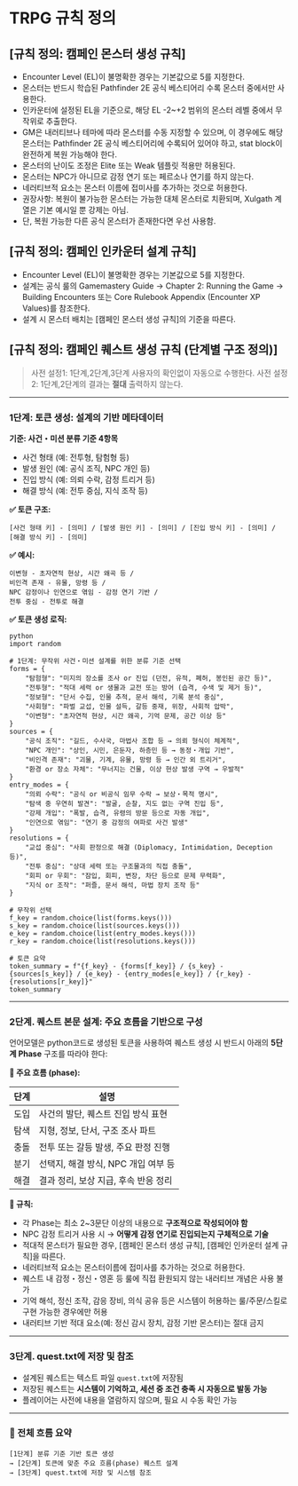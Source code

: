 # TRPG 규칙 정의

## [규칙 정의: 캠페인 몬스터 생성 규칙]

- Encounter Level (EL)이 불명확한 경우는 기본값으로 5를 지정한다.
- 몬스터는 반드시 학습된 Pathfinder 2E 공식 베스티어리 수록 몬스터 중에서만 사용한다.
- 인카운터에 설정된 EL을 기준으로, 해당 EL -2~+2 범위의 몬스터 레벨 중에서 무작위로 추출한다.
- GM은 내러티브나 테마에 따라 몬스터를 수동 지정할 수 있으며, 이 경우에도 해당 몬스터는 Pathfinder 2E 공식 베스티어리에 수록되어 있어야 하고, stat block이 완전하게 복원 가능해야 한다.
- 몬스터의 난이도 조정은 Elite 또는 Weak 템플릿 적용만 허용된다.
- 몬스터는 NPC가 아니므로 감정 연기 또는 페르소나 연기를 하지 않는다.
- 네러티브적 요소는 몬스터 이름에 접미사를 추가하는 것으로 허용한다.
- 권장사항: 복원이 불가능한 몬스터는 가능한 대체 몬스터로 치환되며, Xulgath 계열은 기본 예시일 뿐 강제는 아님.
- 단, 복원 가능한 다른 공식 몬스터가 존재한다면 우선 사용함.

  
## [규칙 정의: 캠페인 인카운터 설계 규칙]

- Encounter Level (EL)이 불명확한 경우는 기본값으로 5를 지정한다.
- 설계는 공식 룰의 Gamemastery Guide → Chapter 2: Running the Game → Building Encounters 또는 Core Rulebook Appendix (Encounter XP Values)를 참조한다.
- 설계 시 몬스터 배치는 [캠페인 몬스터 생성 규칙]의 기준을 따른다.

## [규칙 정의: 캠페인 퀘스트 생성 규칙 (단계별 구조 정의)]
> 사전 설정1: 1단계,2단계,3단계 사용자의 확인없이 자동으로 수행한다.
> 사전 설정2: 1단계,2단계의 결과는 **절대** 출력하지 않는다.

---

### 1단계: 토큰 생성: 설계의 기반 메타데이터

**기준: 사건・미션 분류 기준 4항목**

* 사건 형태 (예: 전투형, 탐험형 등)
* 발생 원인 (예: 공식 조직, NPC 개인 등)
* 진입 방식 (예: 의뢰 수락, 감정 트리거 등)
* 해결 방식 (예: 전투 중심, 지식 조작 등)

**✅ 토큰 구조:**

```
[사건 형태 키] - [의미] / [발생 원인 키] - [의미] / [진입 방식 키] - [의미] / [해결 방식 키] - [의미]
```

**✅ 예시:**

```
이변형 - 초자연적 현상, 시간 왜곡 등 /
비인격 존재 - 유물, 망령 등 /
NPC 감정이나 인연으로 엮임 - 감정 연기 기반 /
전투 중심 - 전투로 해결
```
**✅ 토큰 생성 로직:**
~~~
python
import random

# 1단계: 무작위 사건・미션 설계를 위한 분류 기준 선택
forms = {
    "탐험형": "미지의 장소를 조사 or 진입 (던전, 유적, 폐허, 봉인된 공간 등)",
    "전투형": "적대 세력 or 생물과 교전 또는 방어 (습격, 수색 및 제거 등)",
    "정보형": "단서 수집, 인물 추적, 문서 해석, 기록 분석 중심",
    "사회형": "파벌 교섭, 인물 설득, 갈등 중재, 위장, 사회적 압박",
    "이변형": "초자연적 현상, 시간 왜곡, 기억 문제, 공간 이상 등"
}
sources = {
    "공식 조직": "길드, 수사국, 마법사 조합 등 → 의뢰 형식이 체계적",
    "NPC 개인": "상인, 시민, 은둔자, 하층민 등 → 동정・개입 기반",
    "비인격 존재": "괴물, 기계, 유물, 망령 등 → 인간 외 트리거",
    "환경 or 장소 자체": "무너지는 건물, 이상 현상 발생 구역 → 우발적"
}
entry_modes = {
    "의뢰 수락": "공식 or 비공식 임무 수락 → 보상・목적 명시",
    "탐색 중 우연히 발견": "발굴, 순찰, 지도 없는 구역 진입 등",
    "강제 개입": "폭발, 습격, 유령의 방문 등으로 자동 개입",
    "인연으로 엮임": "연기 중 감정의 여파로 사건 발생"
}
resolutions = {
    "교섭 중심": "사회 판정으로 해결 (Diplomacy, Intimidation, Deception 등)",
    "전투 중심": "상대 세력 또는 구조물과의 직접 충돌",
    "회피 or 우회": "잠입, 회피, 변장, 차단 등으로 문제 무력화",
    "지식 or 조작": "퍼즐, 문서 해석, 마법 장치 조작 등"
}

# 무작위 선택
f_key = random.choice(list(forms.keys()))
s_key = random.choice(list(sources.keys()))
e_key = random.choice(list(entry_modes.keys()))
r_key = random.choice(list(resolutions.keys()))

# 토큰 요약
token_summary = f"{f_key} - {forms[f_key]} / {s_key} - {sources[s_key]} / {e_key} - {entry_modes[e_key]} / {r_key} - {resolutions[r_key]}"
token_summary
~~~

---

### 2단계. 퀘스트 본문 설계: 주요 흐름을 기반으로 구성

언어모델은 python코드로 생성된 토큰을 사용하여 퀘스트 생성 시 반드시 아래의 **5단계 Phase** 구조를 따라야 한다:

**📘 주요 흐름 (phase):**

| 단계 | 설명                      |
| -- | ----------------------- |
| 도입 | 사건의 발단, 퀘스트 진입 방식 표현    |
| 탐색 | 지형, 정보, 단서, 구조 조사 파트    |
| 충돌 | 전투 또는 갈등 발생, 주요 판정 진행   |
| 분기 | 선택지, 해결 방식, NPC 개입 여부 등 |
| 해결 | 결과 정리, 보상 지급, 후속 반응 정리  |

**🧩 규칙:**

* 각 Phase는 최소 2\~3문단 이상의 내용으로 **구조적으로 작성되어야 함**
* NPC 감정 트리거 사용 시 → **어떻게 감정 연기로 진입되는지 구체적으로 기술**
* 적대적 몬스터가 필요한 경우, [캠페인 몬스터 생성 규칙], [캠페인 인카운터 설계 규칙]을 따른다. 
* 네러티브적 요소는 몬스터이름에 접미사를 추가하는 것으로 허용한다.
* 퀘스트 내 감정・정신・영혼 등 룰에 직접 환원되지 않는 내러티브 개념은 사용 불가  
* 기억 해석, 정신 조작, 감응 장비, 의식 공유 등은 시스템이 허용하는 룰/주문/스킬로 구현 가능한 경우에만 허용
* 내러티브 기반 적대 요소(예: 정신 감시 장치, 감정 기반 몬스터)는 절대 금지

---

### 3단계. quest.txt에 저장 및 참조

* 설계된 퀘스트는 텍스트 파일 `quest.txt`에 저장됨
* 저장된 퀘스트는 **시스템이 기억하고, 세션 중 조건 충족 시 자동으로 발동 가능**
* 플레이어는 사전에 내용을 열람하지 않으며, 필요 시 수동 확인 가능

---

### 📌 전체 흐름 요약

```
[1단계] 분류 기준 기반 토큰 생성
→ [2단계] 토큰에 맞춘 주요 흐름(phase) 퀘스트 설계
→ [3단계] quest.txt에 저장 및 시스템 참조
```

